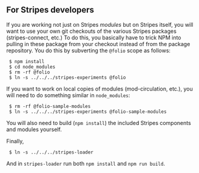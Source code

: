 ## For Stripes developers

If you are working not just on Stripes _modules_ but on Stripes
itself, you will want to use your own git checkouts of the various
Stripes packages (stripes-connect, etc.) To do this, you basically
have to trick NPM into pulling in these package from your checkout
instead of from the package repository. You do this by subverting the
`@folio` scope as follows:

     $ npm install
     $ cd node_modules
     $ rm -rf @folio
     $ ln -s ../../../stripes-experiments @folio

If you want to work on local copies of modules (mod-circulation,
etc.), you will need to do something similar in `node_modules`:

     $ rm -rf @folio-sample-modules
     $ ln -s ../../../stripes-experiments @folio-sample-modules

You will also need to build (`npm install`) the included Stripes
components and modules yourself.

Finally, 

     $ ln -s ../../../stripes-loader

And in `stripes-loader` run both `npm install` and `npm run build`.
